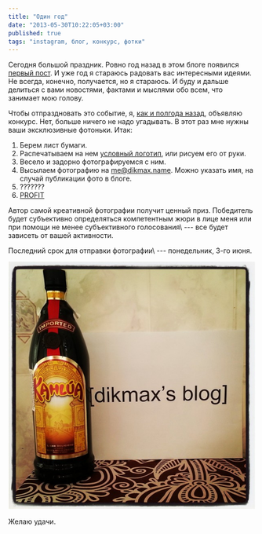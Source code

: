 ```yaml
---
title: "Один год"
date: "2013-05-30T10:22:05+03:00"
published: true
tags: "instagram, блог, конкурс, фотки"
---
```


Сегодня большой праздник. Ровно год назад в этом блоге появился [первый пост](/post/first/). И уже год
я стараюсь радовать вас интересными идеями. Не всегда, конечно, получается, но я стараюсь. И буду и дальше делиться
с вами новостями, фактами и мыслями обо всем, что занимает мою голову.

Чтобы отпраздновать это событие, я, [как и полгода назад](/post/sixmonths/), объявляю конкурс. Нет, больше ничего
не надо угадывать. В этот раз мне нужны ваши эксклюзивные фотоньки. Итак:

1. Берем лист бумаги.
2. Распечатываем на нем
  [условный логотип](http://205185d7dcfd66a63245-b404bd713c6e8af6c0fce456c6fad544.r32.cf2.rackcdn.com/logo.pdf), или
  рисуем его от руки.
3. Весело и задорно фотографируемся с ним.
4. Высылаем фотографию на [me@dikmax.name](mailto:me@dikmax.name). Можно указать имя, на случай публикации фото в блоге.
5. ???????   
6. [PROFIT](http://lurkmore.to/Profit)

Автор самой креативной фотографии получит ценный приз. Победитель будет субъективно определяться компетентным жюри
в лице меня или при помощи не менее субъективного голосования\ --- все будет зависеть от вашей активности.

Последний срок для отправки фотографии\ --- понедельник, 3-го июня.

![А вот и приз](/images/photos/kahlua-prize.jpg)

Желаю удачи.

